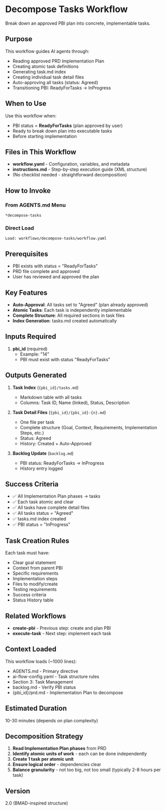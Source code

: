 # Decompose Tasks Workflow

Break down an approved PBI plan into concrete, implementable tasks.

## Purpose

This workflow guides AI agents through:
- Reading approved PRD Implementation Plan
- Creating atomic task definitions
- Generating task.md index
- Creating individual task detail files
- Auto-approving all tasks (status: Agreed)
- Transitioning PBI: ReadyForTasks → InProgress

## When to Use

Use this workflow when:
- PBI status = **ReadyForTasks** (plan approved by user)
- Ready to break down plan into executable tasks
- Before starting implementation

## Files in This Workflow

- **workflow.yaml** - Configuration, variables, and metadata
- **instructions.md** - Step-by-step execution guide (XML structure)
- (No checklist needed - straightforward decomposition)

## How to Invoke

### From AGENTS.md Menu
```
*decompose-tasks
```

### Direct Load
```
Load: workflows/decompose-tasks/workflow.yaml
```

## Prerequisites

- PBI exists with status = "ReadyForTasks"
- PRD file complete and approved
- User has reviewed and approved the plan

## Key Features

- **Auto-Approval**: All tasks set to "Agreed" (plan already approved)
- **Atomic Tasks**: Each task is independently implementable
- **Complete Structure**: All required sections in task files
- **Index Generation**: tasks.md created automatically

## Inputs Required

1. **pbi_id** (required)
   - Example: "14"
   - PBI must exist with status "ReadyForTasks"

## Outputs Generated

1. **Task Index** (`{pbi_id}/tasks.md`)
   - Markdown table with all tasks
   - Columns: Task ID, Name (linked), Status, Description

2. **Task Detail Files** (`{pbi_id}/{pbi_id}-{n}.md`)
   - One file per task
   - Complete structure (Goal, Context, Requirements, Implementation Steps, etc.)
   - Status: Agreed
   - History: Created + Auto-Approved

3. **Backlog Update** (`backlog.md`)
   - PBI status: ReadyForTasks → InProgress
   - History entry logged

## Success Criteria

- ✅ All Implementation Plan phases → tasks
- ✅ Each task atomic and clear
- ✅ All tasks have complete detail files
- ✅ All tasks status = "Agreed"
- ✅ tasks.md index created
- ✅ PBI status = "InProgress"

## Task Creation Rules

Each task must have:
- Clear goal statement
- Context from parent PBI
- Specific requirements
- Implementation steps
- Files to modify/create
- Testing requirements
- Success criteria
- Status History table

## Related Workflows

- **create-pbi** - Previous step: create and plan PBI
- **execute-task** - Next step: implement each task

## Context Loaded

This workflow loads (~1000 lines):
- AGENTS.md - Primary directive
- ai-flow-config.yaml - Task structure rules
- Section 3: Task Management
- backlog.md - Verify PBI status
- {pbi_id}/prd.md - Implementation Plan to decompose

## Estimated Duration

10-30 minutes (depends on plan complexity)

## Decomposition Strategy

1. **Read Implementation Plan phases** from PRD
2. **Identify atomic units of work** - each can be done independently
3. **Create 1 task per atomic unit**
4. **Ensure logical order** - dependencies clear
5. **Balance granularity** - not too big, not too small (typically 2-8 hours per task)

## Version

2.0 (BMAD-inspired structure)
